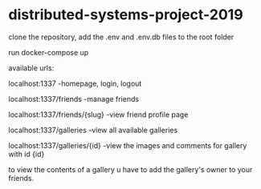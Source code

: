 # distributed-systems-project-2019

clone the repository,
add the .env and .env.db files to the root folder

run docker-compose up

available urls:

localhost:1337  -homepage, login, logout

localhost:1337/friends  -manage friends

localhost:1337/friends/{slug} -view friend profile page
  
localhost:1337/galleries -view all available galleries

localhost:1337/galleries/{id} -view the images and comments for gallery with id {id}

to view the contents of a gallery u have to add the gallery's owner to your friends.
